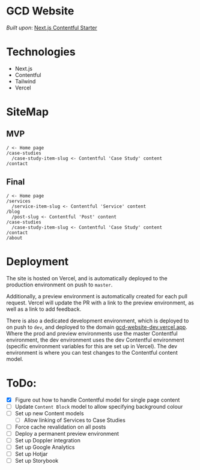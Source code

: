 # GCD Website

_Built upon_: [Next.js Contentful Starter](https://github.com/vercel/next.js/blob/canary/examples/cms-contentful)

# Technologies

- Next.js
- Contentful
- Tailwind
- Vercel

# SiteMap

## MVP

```
/ <- Home page
/case-studies
  /case-study-item-slug <- Contentful 'Case Study' content
/contact
```

## Final

```
/ <- Home page
/services
  /service-item-slug <- Contentful 'Service' content
/blog
  /post-slug <- Contentful 'Post' content
/case-studies
  /case-study-item-slug <- Contentful 'Case Study' content
/contact
/about
```

# Deployment

The site is hosted on Vercel, and is automatically deployed to the production environment on push to `master`.

Additionally, a preview environment is automatically created for each pull request. Vercel will update the PR with a link to the preview environment, as well as a link to add feedback.

There is also a dedicated development environment, which is deployed to on push to `dev`, and deployed to the domain [gcd-website-dev.vercel.app](https://gcd-website-dev.vercel.app/). Where the prod and preview environments use the master Contentful environment, the dev environment uses the dev Contentful environment (specific environment variables for this are set up in Vercel). The dev environment is where you can test changes to the Contentful content model.

# ToDo:

- [x] Figure out how to handle Contentful model for single page content
- [ ] Update `Content Block` model to allow specifying background colour
- [ ] Set up new Content models
  - [ ] Allow linking of Services to Case Studies
- [ ] Force cache revalidation on all posts
- [ ] Deploy a permanent preview environment
- [ ] Set up Doppler integration
- [ ] Set up Google Analytics
- [ ] Set up Hotjar
- [ ] Set up Storybook
